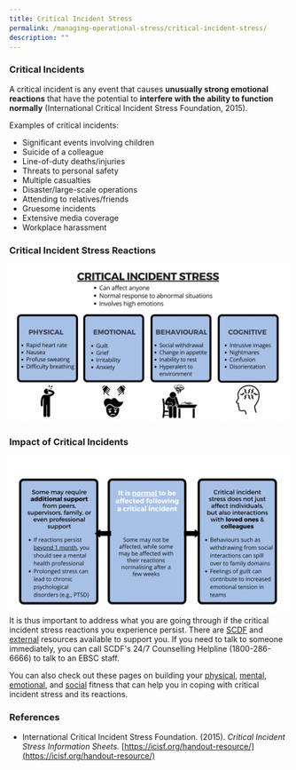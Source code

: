 ```yaml
---
title: Critical Incident Stress
permalink: /managing-operational-stress/critical-incident-stress/
description: ""
---
```

### Critical Incidents
A critical incident is any event that causes **unusually strong emotional reactions** that have the potential to **interfere with the ability to function normally** (International Critical Incident Stress Foundation, 2015).

Examples of critical incidents:
* Significant events involving children
* Suicide of a colleague
* Line-of-duty deaths/injuries
* Threats to personal safety
* Multiple casualties
* Disaster/large-scale operations
* Attending to relatives/friends
* Gruesome incidents
* Extensive media coverage
* Workplace harassment

### Critical Incident Stress Reactions
![](/images/critical%20incident%20stress.png)

### Impact of Critical Incidents
![](/images/impacts%20of%20cis.png)
It is thus important to address what you are going through if the critical incident stress reactions you experience persist. There are [SCDF](/support-options/SCDF-resources) and [external](/support-options/external-resources) resources available to support you. If you need to talk to someone immediately, you can call SCDF's 24/7 Counselling Helpline (1800-286-6666) to talk to an EBSC staff.

You can also check out these pages on building your [physical](/being-a-resilient-responder/physical-fitness), [mental](/being-a-resilient-responder/mental-fitness), [emotional](/being-a-resilient-responder/emotional-fitness), and [social](/being-a-resilient-responder/social-fitness) fitness that can help you in coping with critical incident stress and its reactions.

### References
* International Critical Incident Stress Foundation. (2015). *Critical Incident Stress Information Sheets.* [https://icisf.org/handout-resource/](https://icisf.org/handout-resource/)